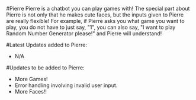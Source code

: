 #Pierre 
Pierre is a chatbot you can play games with! The special part about Pierre is not only that he makes cute faces, but the inputs given to Pierre are really flexible! For example, if Pierre asks you what game you want to play, you do not have to just say, "1", you can also say, "I want to play Random Number Generator please!" and Pierre will understand! 

#Latest Updates added to Pierre: 
- N/A 

#Updates to be added to Pierre: 
- More Games!
- Error handling involving invalid user input.
- More Faces!!
